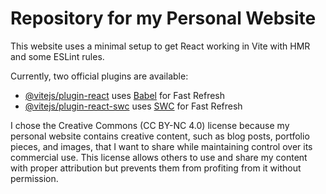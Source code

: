 # Repository for my Personal Website

This website uses a minimal setup to get React working in Vite with HMR and some ESLint rules.

Currently, two official plugins are available:

- [@vitejs/plugin-react](https://github.com/vitejs/vite-plugin-react/blob/main/packages/plugin-react/README.md) uses [Babel](https://babeljs.io/) for Fast Refresh
- [@vitejs/plugin-react-swc](https://github.com/vitejs/vite-plugin-react-swc) uses [SWC](https://swc.rs/) for Fast Refresh


I chose the Creative Commons (CC BY-NC 4.0) license because my personal website contains creative content, such as blog posts, portfolio pieces, and images, that I want to share while maintaining control over its commercial use. This license allows others to use and share my content with proper attribution but prevents them from profiting from it without permission.
